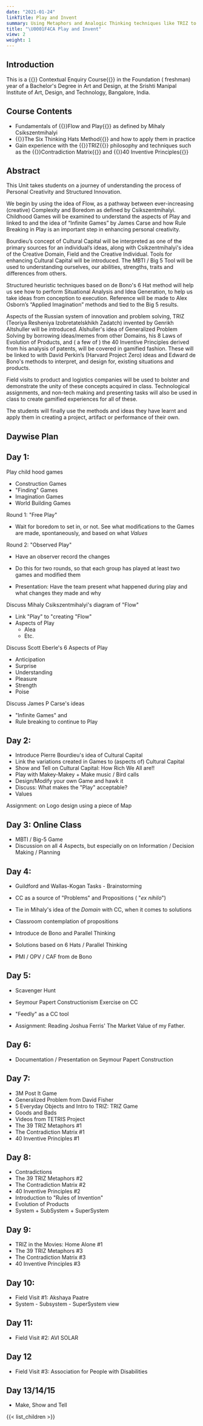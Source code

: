 ```yaml
---
date: "2021-01-24"
linkTitle: Play and Invent
summary: Using Metaphors and Analogic Thinking techniques like TRIZ to solve Inventive Problems
title: "\U0001F4CA Play and Invent"
view: 2
weight: 1
---
```

## Introduction

This is a {{<hl>}} Contextual Enquiry Course{{</hl>}} in the Foundation ( freshman) year of a Bachelor's Degree in Art and Design, at the Srishti Manipal Institute of Art, Design, and Technology, Bangalore, India. 


## Course Contents

- Fundamentals of {{<hl>}}Flow and Play{{</hl>}} as defined by Mihaly Csikszentmihalyi
- {{<hl>}}The Six Thinking Hats Method{{</hl>}} and how to apply them in practice
- Gain experience with the {{<hl>}}TRIZ{{</hl>}} philosophy and techniques such as the {{<hl>}}Contradiction Matrix{{</hl>}} and {{<hl>}}40 Inventive Principles{{</hl>}}

## Abstract

This Unit takes students on a journey of understanding the process of Personal Creativity and Structured Innovation.

We begin by using the idea of Flow, as a pathway between ever-increasing (creative) Complexity and Boredom as defined by Csikszentmihalyi. Childhood Games will be examined to understand the aspects of Play and linked to and the idea of “Infinite Games” by James Carse and how Rule Breaking in Play is an important step in enhancing personal creativity.

Bourdieu’s concept of Cultural Capital will be interpreted as one of the primary sources for an individual’s ideas, along with Csikzentmihalyi's idea of  the Creative Domain, Field and the Creative Individual. Tools for enhancing Cultural Capital will be introduced. The MBTI /  Big 5 Tool will be used to understanding ourselves, our abilities, strengths, traits and differences from others.

Structured heuristic techniques based on de Bono's 6 Hat method will help us see how to perform Situational Analysis and Idea Generation, to help us take ideas from conception to execution. Reference will be made to Alex Osborn’s “Applied Imagination” methods and tied to the Big 5 results. 

Aspects of the Russian system of innovation and problem solving, TRIZ (Teoriya Resheniya Izobretatelskhikh Zadatch) invented by Genrikh Altshuller will be introduced. Alshuller's idea of Generalized Problem Solving by borrowing ideas/memes from other Domains, his 8 Laws of Evolution of Products, and ( a few of ) the 40 Inventive Principles derived from his analysis of patents, will be covered in gamified fashion. These will be linked to with David Perkin’s (Harvard Project Zero) ideas and Edward de Bono's methods to interpret, and design for, existing situations and products.  

Field visits to product and logistics companies will be used to bolster and demonstrate the unity of these  concepts acquired in class. Technological assignments, and non-tech making and presenting tasks will also be used in class to create gamified experiences for all of these. 

The students will finally use the methods and ideas they have learnt and apply them in creating a project, artifact or performance of their own.

## Daywise Plan


## Day 1:
Play child hood games
- Construction Games
- "Finding" Games
- Imagination Games
- World Building Games

Round 1: "Free Play"
- Wait for boredom to set in, or not. See what modifications to the Games are made, spontaneously, and based on what *Values*

Round 2: "Observed Play"
- Have an observer record the changes
- Do this for two rounds, so that each group has played at least two games and modified them

- Presentation: Have the team present what happened during play and what changes they made and why

Discuss Mihaly Csikszentmihalyi's diagram of "Flow"
- Link "Play" to "creating "Flow"
- Aspects of Play
  - Alea
  - Etc. 

Discuss Scott Eberle's 6 Aspects of Play
- Anticipation
- Surprise
- Understanding
- Pleasure
- Strength
- Poise

Discuss James P Carse's ideas 
- "Infinite Games" and 
- Rule breaking to continue to Play

## Day 2: 
- Introduce Pierre Bourdieu's idea of Cultural Capital
- Link the variations created in Games to (aspects of) Cultural Capital 
- Show and Tell on Cultural Capital: How Rich We All are!!
- Play with Makey-Makey + Make music / Bird calls
- Design/Modify your own Game and hawk it
- Discuss: What makes the "Play" acceptable?
- Values

Assignment: on Logo design using a piece of Map

## Day 3: Online Class
- MBTI / Big-5 Game
- Discussion on all 4 Aspects, but especially on on Information / Decision Making / Planning


## Day 4:
- Guildford and Wallas-Kogan Tasks - Brainstorming
- CC as a source of "Problems" and Propositions ( "*ex nihilo*")
- Tie in Mihaly's idea of the *Domain* with CC, when it comes to solutions

- Classroom contemplation of propositions
- Introduce de Bono and Parallel Thinking
- Solutions based on 6 Hats / Parallel Thinking
- PMI / OPV / CAF from de Bono

## Day 5:
- Scavenger Hunt
- Seymour Papert Constructionism Exercise on CC
- "Feedly" as a CC tool

- Assignment: Reading Joshua Ferris' The Market Value of my Father.

## Day 6:
- Documentation / Presentation on Seymour Papert Construction

## Day 7:
- 3M Post It Game
- Generalized Problem from David Fisher
- 5 Everyday Objects and Intro to TRIZ: TRIZ Game
- Goods and Bads
- Videos from TETRIS Project
- The 39 TRIZ Metaphors #1
- The Contradiction Matrix #1
- 40 Inventive Principles #1

## Day 8: 
- Contradictions 
- The 39 TRIZ Metaphors #2
- The Contradiction Matrix #2
- 40 Inventive Principles #2
- Introduction to "Rules of Invention"
- Evolution of Products
- System + SubSystem + SuperSystem

## Day 9:
- TRIZ in the Movies: Home Alone #1
- The 39 TRIZ Metaphors #3
- The Contradiction Matrix #3
- 40 Inventive Principles #3

## Day 10:
- Field Visit #1: Akshaya Paatre
- System - Subsystem - SuperSystem view

## Day 11:
- Field Visit #2: AVI SOLAR

## Day 12
- Field Visit #3: Association for People with Disabilities

## Day 13/14/15 
- Make, Show and Tell



{{< list_children >}}



 
